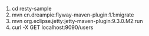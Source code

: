 1. cd resty-sample 
2. mvn cn.dreampie:flyway-maven-plugin:1.1:migrate
3. mvn org.eclipse.jetty:jetty-maven-plugin:9.3.0.M2:run
4. curl -X GET localhost:9090/users

 